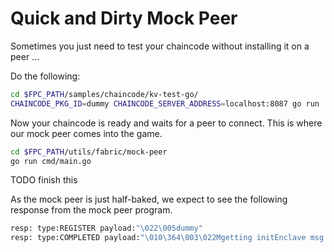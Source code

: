 # Quick and Dirty Mock Peer

Sometimes you just need to test your chaincode without installing it on a peer ...

Do the following:

```bash
cd $FPC_PATH/samples/chaincode/kv-test-go/
CHAINCODE_PKG_ID=dummy CHAINCODE_SERVER_ADDRESS=localhost:8087 go run .
```

Now your chaincode is ready and waits for a peer to connect.
This is where our mock peer comes into the game.

```bash
cd $FPC_PATH/utils/fabric/mock-peer
go run cmd/main.go
```

TODO finish this

As the mock peer is just half-baked, we expect to see the following response from the mock peer program.
```bash
resp: type:REGISTER payload:"\022\005dummy"
resp: type:COMPLETED payload:"\010\364\003\022Mgetting initEnclave msg failed: invalid attested data message: unexpected EOF" txid:"fake_tx_id" channel_id:"fake_channel"
```